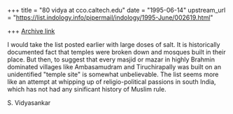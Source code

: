 +++
title = "80 vidya at cco.caltech.edu"
date = "1995-06-14"
upstream_url = "https://list.indology.info/pipermail/indology/1995-June/002619.html"

+++
[Archive link](https://list.indology.info/pipermail/indology/1995-June/002619.html)

I would take the list posted earlier with large doses of salt. It is historically documented fact that temples were broken down and mosques built in their
place. But then, to suggest that every masjid or mazar in highly Brahmin
dominated villages like Ambasamudram and Tiruchirapally was built on an
unidentified "temple site" is somewhat unbelievable. The list seems more like
an attempt at whipping up of religio-political passions in south India, which
has not had any sinificant history of Muslim rule. 

S. Vidyasankar






